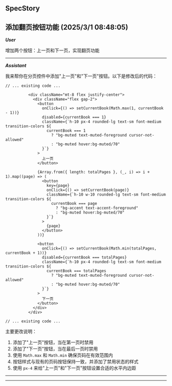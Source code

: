 ## SpecStory

## 添加翻页按钮功能 (2025/3/1 08:48:05)

_**User**_

增加两个按钮：上一页和下一页，实现翻页功能

---

_**Assistant**_

我来帮你在分页控件中添加"上一页"和"下一页"按钮。以下是修改后的代码：

```tsx:app/history/page.tsx
// ... existing code ...

          <div className="mt-8 flex justify-center">
            <div className="flex gap-2">
              <button
                onClick={() => setCurrentBook(Math.max(1, currentBook - 1))}
                disabled={currentBook === 1}
                className={`h-10 px-4 rounded-lg text-sm font-medium transition-colors ${
                  currentBook === 1
                    ? "bg-muted text-muted-foreground cursor-not-allowed"
                    : "bg-muted hover:bg-muted/70"
                }`}
              >
                上一页
              </button>

              {Array.from({ length: totalPages }, (_, i) => i + 1).map((page) => (
                <button
                  key={page}
                  onClick={() => setCurrentBook(page)}
                  className={`h-10 w-10 rounded-lg text-sm font-medium transition-colors ${
                    currentBook === page 
                      ? "bg-accent text-accent-foreground" 
                      : "bg-muted hover:bg-muted/70"
                  }`}
                >
                  {page}
                </button>
              ))}

              <button
                onClick={() => setCurrentBook(Math.min(totalPages, currentBook + 1))}
                disabled={currentBook === totalPages}
                className={`h-10 px-4 rounded-lg text-sm font-medium transition-colors ${
                  currentBook === totalPages
                    ? "bg-muted text-muted-foreground cursor-not-allowed"
                    : "bg-muted hover:bg-muted/70"
                }`}
              >
                下一页
              </button>
            </div>
          </div>

// ... existing code ...
```

主要更改说明：
1. 添加了"上一页"按钮，当在第一页时禁用
2. 添加了"下一页"按钮，当在最后一页时禁用
3. 使用 `Math.max` 和 `Math.min` 确保页码在有效范围内
4. 按钮样式与现有的页码按钮保持一致，并添加了禁用状态的样式
5. 使用 `px-4` 来给"上一页"和"下一页"按钮设置合适的水平内边距

---



---

